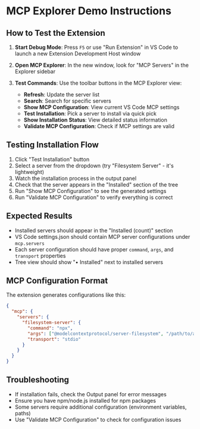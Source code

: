 # MCP Explorer Demo Instructions

## How to Test the Extension

1. **Start Debug Mode**: Press `F5` or use "Run Extension" in VS Code to launch a new Extension Development Host window

2. **Open MCP Explorer**: In the new window, look for "MCP Servers" in the Explorer sidebar

3. **Test Commands**: Use the toolbar buttons in the MCP Explorer view:
   - **Refresh**: Update the server list
   - **Search**: Search for specific servers
   - **Show MCP Configuration**: View current VS Code MCP settings
   - **Test Installation**: Pick a server to install via quick pick
   - **Show Installation Status**: View detailed status information
   - **Validate MCP Configuration**: Check if MCP settings are valid

## Testing Installation Flow

1. Click "Test Installation" button
2. Select a server from the dropdown (try "Filesystem Server" - it's lightweight)
3. Watch the installation process in the output panel
4. Check that the server appears in the "Installed" section of the tree
5. Run "Show MCP Configuration" to see the generated settings
6. Run "Validate MCP Configuration" to verify everything is correct

## Expected Results

- Installed servers should appear in the "Installed (count)" section
- VS Code settings.json should contain MCP server configurations under `mcp.servers`
- Each server configuration should have proper `command`, `args`, and `transport` properties
- Tree view should show "• Installed" next to installed servers

## MCP Configuration Format

The extension generates configurations like this:

```json
{
  "mcp": {
    "servers": {
      "filesystem-server": {
        "command": "npx",
        "args": ["@modelcontextprotocol/server-filesystem", "/path/to/allowed/directory"],
        "transport": "stdio"
      }
    }
  }
}
```

## Troubleshooting

- If installation fails, check the Output panel for error messages
- Ensure you have npm/node.js installed for npm packages
- Some servers require additional configuration (environment variables, paths)
- Use "Validate MCP Configuration" to check for configuration issues
